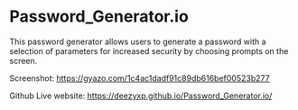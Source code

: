# Password_Generator.io

This password generator allows users to generate a password with a selection of parameters for increased security by choosing prompts on the screen. 

Screenshot: https://gyazo.com/1c4ac1dadf91c89db616bef00523b277

Github Live website: https://deezyxp.github.io/Password_Generator.io/
